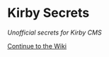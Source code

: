 # Kirby Secrets

*Unofficial secrets for Kirby CMS*

[Continue to the Wiki](https://github.com/jenstornell/kirby-secrets/wiki)
